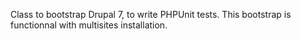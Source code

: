 Class to bootstrap Drupal 7, to write PHPUnit tests.
This bootstrap is functionnal with multisites installation.
